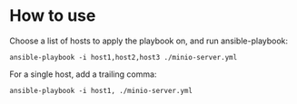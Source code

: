 # How to use

Choose a list of hosts to apply the playbook on, and run ansible-playbook:

    ansible-playbook -i host1,host2,host3 ./minio-server.yml

For a single host, add a trailing comma:

    ansible-playbook -i host1, ./minio-server.yml

